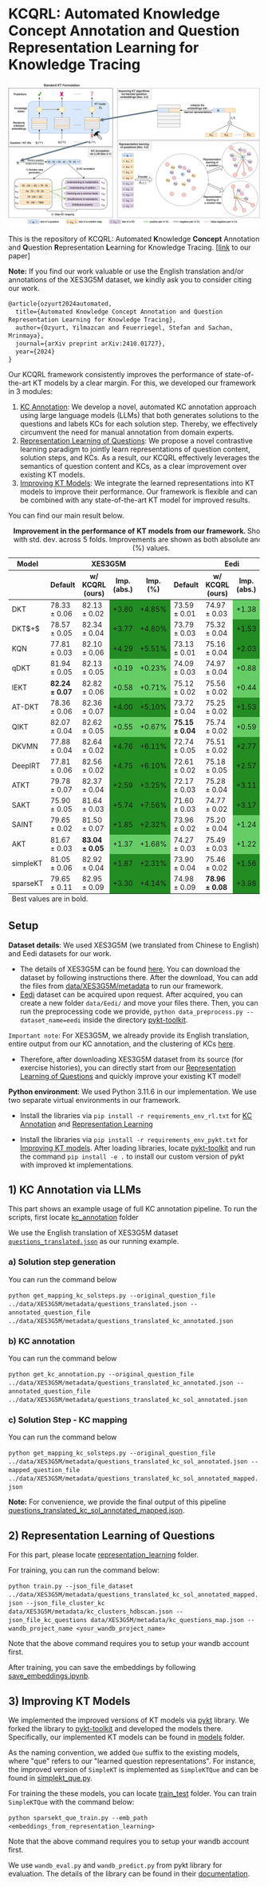 # KCQRL: Automated Knowledge Concept Annotation and Question Representation Learning for Knowledge Tracing

![The overview of our framework](Framework.png)

This is the repository of KCQRL: Automated **K**nowledge **Concept** Annotation and **Q**uestion **R**epresentation **L**earning for Knowledge Tracing. [[link](https://arxiv.org/abs/2410.01727) to our paper]

**Note:** If you find our work valuable or use the English translation and/or annotations of the XES3G5M dataset, we kindly ask you to consider citing our work.
```
@article{ozyurt2024automated,
  title={Automated Knowledge Concept Annotation and Question Representation Learning for Knowledge Tracing},
  author={Ozyurt, Yilmazcan and Feuerriegel, Stefan and Sachan, Mrinmaya},
  journal={arXiv preprint arXiv:2410.01727},
  year={2024}
}
```


Our KCQRL framework consistently improves the performance of state-of-the-art KT models by a clear margin. For this, we developed our framework in 3 modules: 

1) [KC Annotation](#1-kc-annotation-via-llms): We develop a novel, automated KC annotation approach using large language models (LLMs) that both generates solutions to the questions and labels KCs for each solution step. Thereby, we effectively circumvent the need for manual annotation from domain experts.
2) [Representation Learning of Questions](#2-representation-learning-of-questions): We propose a novel contrastive learning paradigm to jointly learn representations of question content, solution steps, and KCs. As a result, our KCQRL effectively leverages the semantics of question content and KCs, as a clear improvement over existing KT models.
3) [Improving KT Models](#3-improving-kt-models): We integrate the learned representations into KT models to improve their performance. Our framework is flexible and can be combined with any state-of-the-art KT model for improved results.

You can find our main result below. 

<table>
  <caption><strong>Improvement in the performance of KT models from our framework.</strong> Shown: AUC with std. dev. across 5 folds. Improvements are shown as both absolute and relative (%) values.</caption>
  <thead>
    <tr>
      <th>Model</th>
      <th colspan="4">XES3G5M</th>
      <th colspan="4">Eedi</th>
    </tr>
    <tr>
      <th></th>
      <th>Default</th>
      <th>w/ KCQRL (ours)</th>
      <th>Imp. (abs.)</th>
      <th>Imp. (%)</th>
      <th>Default</th>
      <th>w/ KCQRL (ours)</th>
      <th>Imp. (abs.)</th>
      <th>Imp. (%)</th>
    </tr>
  </thead>
  <tbody>
    <tr>
      <td>DKT</td>
      <td>78.33 ± 0.06</td>
      <td>82.13 ± 0.02</td>
      <td style="background-color: #228B22;">+3.80</td>
      <td style="background-color: #228B22;">+4.85%</td>
      <td>73.59 ± 0.01</td>
      <td>74.97 ± 0.03</td>
      <td style="background-color: #66CD66;">+1.38</td>
      <td style="background-color: #66CD66;">+1.88%</td>
    </tr>
    <tr>
      <td>DKT$+$</td>
      <td>78.57 ± 0.05</td>
      <td>82.34 ± 0.04</td>
      <td style="background-color: #228B22;">+3.77</td>
      <td style="background-color: #228B22;">+4.80%</td>
      <td>73.79 ± 0.03</td>
      <td>75.32 ± 0.04</td>
      <td style="background-color: #228B22;">+1.53</td>
      <td style="background-color: #228B22;">+2.07%</td>
    </tr>
    <tr>
      <td>KQN</td>
      <td>77.81 ± 0.03</td>
      <td>82.10 ± 0.06</td>
      <td style="background-color: #228B22;">+4.29</td>
      <td style="background-color: #228B22;">+5.51%</td>
      <td>73.13 ± 0.01</td>
      <td>75.16 ± 0.04</td>
      <td style="background-color: #228B22;">+2.03</td>
      <td style="background-color: #228B22;">+2.78%</td>
    </tr>
    <tr>
      <td>qDKT</td>
      <td>81.94 ± 0.05</td>
      <td>82.13 ± 0.05</td>
      <td style="background-color: #66CD66;">+0.19</td>
      <td style="background-color: #66CD66;">+0.23%</td>
      <td>74.09 ± 0.03</td>
      <td>74.97 ± 0.04</td>
      <td style="background-color: #66CD66;">+0.88</td>
      <td style="background-color: #66CD66;">+1.19%</td>
    </tr>
    <tr>
      <td>IEKT</td>
      <td><strong>82.24 ± 0.07</strong></td>
      <td>82.82 ± 0.06</td>
      <td style="background-color: #66CD66;">+0.58</td>
      <td style="background-color: #66CD66;">+0.71%</td>
      <td>75.12 ± 0.02</td>
      <td>75.56 ± 0.02</td>
      <td style="background-color: #66CD66;">+0.44</td>
      <td style="background-color: #66CD66;">+0.59%</td>
    </tr>
    <tr>
      <td>AT-DKT</td>
      <td>78.36 ± 0.06</td>
      <td>82.36 ± 0.07</td>
      <td style="background-color: #228B22;">+4.00</td>
      <td style="background-color: #228B22;">+5.10%</td>
      <td>73.72 ± 0.04</td>
      <td>75.25 ± 0.02</td>
      <td style="background-color: #228B22;">+1.53</td>
      <td style="background-color: #228B22;">+2.08%</td>
    </tr>
    <tr>
      <td>QIKT</td>
      <td>82.07 ± 0.04</td>
      <td>82.62 ± 0.05</td>
      <td style="background-color: #66CD66;">+0.55</td>
      <td style="background-color: #66CD66;">+0.67%</td>
      <td><strong>75.15 ± 0.04</strong></td>
      <td>75.74 ± 0.02</td>
      <td style="background-color: #66CD66;">+0.59</td>
      <td style="background-color: #66CD66;">+0.79%</td>
    </tr>
    <tr>
      <td>DKVMN</td>
      <td>77.88 ± 0.04</td>
      <td>82.64 ± 0.02</td>
      <td style="background-color: #228B22;">+4.76</td>
      <td style="background-color: #228B22;">+6.11%</td>
      <td>72.74 ± 0.05</td>
      <td>75.51 ± 0.02</td>
      <td style="background-color: #228B22;">+2.77</td>
      <td style="background-color: #228B22;">+3.81%</td>
    </tr>
    <tr>
      <td>DeepIRT</td>
      <td>77.81 ± 0.06</td>
      <td>82.56 ± 0.02</td>
      <td style="background-color: #228B22;">+4.75</td>
      <td style="background-color: #228B22;">+6.10%</td>
      <td>72.61 ± 0.02</td>
      <td>75.18 ± 0.05</td>
      <td style="background-color: #228B22;">+2.57</td>
      <td style="background-color: #228B22;">+3.54%</td>
    </tr>
    <tr>
      <td>ATKT</td>
      <td>79.78 ± 0.07</td>
      <td>82.37 ± 0.04</td>
      <td style="background-color: #228B22;">+2.59</td>
      <td style="background-color: #228B22;">+3.25%</td>
      <td>72.17 ± 0.03</td>
      <td>75.28 ± 0.04</td>
      <td style="background-color: #228B22;">+3.11</td>
      <td style="background-color: #228B22;">+4.31%</td>
    </tr>
    <tr>
      <td>SAKT</td>
      <td>75.90 ± 0.05</td>
      <td>81.64 ± 0.03</td>
      <td style="background-color: #228B22;">+5.74</td>
      <td style="background-color: #228B22;">+7.56%</td>
      <td>71.60 ± 0.03</td>
      <td>74.77 ± 0.02</td>
      <td style="background-color: #228B22;">+3.17</td>
      <td style="background-color: #228B22;">+4.43%</td>
    </tr>
    <tr>
      <td>SAINT</td>
      <td>79.65 ± 0.02</td>
      <td>81.50 ± 0.07</td>
      <td style="background-color: #228B22;">+1.85</td>
      <td style="background-color: #228B22;">+2.32%</td>
      <td>73.96 ± 0.02</td>
      <td>75.20 ± 0.04</td>
      <td style="background-color: #66CD66;">+1.24</td>
      <td style="background-color: #66CD66;">+1.68%</td>
    </tr>
    <tr>
      <td>AKT</td>
      <td>81.67 ± 0.03</td>
      <td><strong>83.04 ± 0.05</strong></td>
      <td style="background-color: #66CD66;">+1.37</td>
      <td style="background-color: #66CD66;">+1.68%</td>
      <td>74.27 ± 0.03</td>
      <td>75.49 ± 0.03</td>
      <td style="background-color: #66CD66;">+1.22</td>
      <td style="background-color: #66CD66;">+1.64%</td>
    </tr>
    <tr>
      <td>simpleKT</td>
      <td>81.05 ± 0.06</td>
      <td>82.92 ± 0.04</td>
      <td style="background-color: #228B22;">+1.87</td>
      <td style="background-color: #228B22;">+2.31%</td>
      <td>73.90 ± 0.04</td>
      <td>75.46 ± 0.02</td>
      <td style="background-color: #228B22;">+1.56</td>
      <td style="background-color: #228B22;">+2.11%</td>
    </tr>
    <tr>
      <td>sparseKT</td>
      <td>79.65 ± 0.11</td>
      <td>82.95 ± 0.09</td>
      <td style="background-color: #228B22;">+3.30</td>
      <td style="background-color: #228B22;">+4.14%</td>
      <td>74.98 ± 0.09</td>
      <td><strong>78.96 ± 0.08</strong></td>
      <td style="background-color: #228B22;">+3.98</td>
      <td style="background-color: #228B22;">+5.31%</td>
    </tr>
  </tbody>
  <tfoot>
    <tr>
      <td colspan="9">Best values are in bold.</td>
    </tr>
  </tfoot>
</table>

## Setup
 
 **Dataset details**: We used XES3G5M (we translated from Chinese to English) and Eedi datasets for our work. 

 - The details of XES3G5M can be found [here](https://github.com/ai4ed/XES3G5M). You can download the dataset by following instructions there. After the download, You can add the files from [data/XES3G5M/metadata](data/XES3G5M/metadata) to run our framework. 
 - [Eedi](https://eedi.com) dataset can be acquired upon request. After acquired, you can create a new folder `data/Eedi/` and move your files there. Then, you can run the preprocessing code we provide, `python data_preprocess.py --dataset_name=eedi` inside the directory [pykt-toolkit](pykt-toolkit).

 `Important note`: For XES3G5M, we already provide its English translation, entire output from our KC annotation, and the clustering of KCs [here](data/XES3G5M/metadata).
 * Therefore, after downloading XES3G5M dataset from its source (for exercise histories), you can directly start from our [Representation Learning of Questions](#2-representation-learning-of-questions) and quickly improve your existing KT model!

 **Python environment**: We used Python 3.11.6 in our implementation. We use two separate virtual environments in our framework. 

 - Install the libraries via `pip install -r requirements_env_rl.txt` for [KC Annotation](#1-kc-annotation-via-llms) and [Representation Learning](#2-representation-learning-of-questions)

 - Install the libraries via `pip install -r requirements_env_pykt.txt` for [Improving KT models](#3-improving-kt-models). After loading libraries, locate [pykt-toolkit](pykt-toolkit) and run the command `pip install -e .` to install our custom version of pykt with improved kt implementations. 

 ## 1) KC Annotation via LLMs

 This part shows an example usage of full KC annotation pipeline. To run the scripts, first locate [kc_annotation](kc_annotation) folder
 
We use the English translation of XES3G5M dataset [`questions_translated.json`](data/XES3G5M/metadata/questions_translated.json) as our running example. 

### a) Solution step generation 

You can run the command below

`python get_mapping_kc_solsteps.py --original_question_file ../data/XES3G5M/metadata/questions_translated.json --annotated_question_file ../data/XES3G5M/metadata/questions_translated_kc_annotated.json`

### b) KC annotation

You can run the command below

`python get_kc_annotation.py --original_question_file ../data/XES3G5M/metadata/questions_translated_kc_annotated.json --annotated_question_file ../data/XES3G5M/metadata/questions_translated_kc_sol_annotated.json`

### c) Solution Step - KC mapping

You can run the command below

`python get_mapping_kc_solsteps.py --original_question_file ../data/XES3G5M/metadata/questions_translated_kc_sol_annotated.json --mapped_question_file ../data/XES3G5M/metadata/questions_translated_kc_sol_annotated_mapped.json`

**Note:** For convenience, we provide the final output of this pipeline  [questions_translated_kc_sol_annotated_mapped.json](../data/XES3G5M/metadata/questions_translated_kc_sol_annotated_mapped.json).

## 2) Representation Learning of Questions

For this part, please locate [representation_learning](representation_learning) folder.

For training, you can run the command below:

`python train.py --json_file_dataset ../data/XES3G5M/metadata/questions_translated_kc_sol_annotated_mapped.json --json_file_cluster_kc data/XES3G5M/metadata/kc_clusters_hdbscan.json --json_file_kc_questions data/XES3G5M/metadata/kc_questions_map.json --wandb_project_name <your_wandb_project_name>`

Note that the above command requires you to setup your wandb account first. 

After training, you can save the embeddings by following [save_embeddings.ipynb](representation_learning/save_embeddings.ipynb). 

## 3) Improving KT Models

We implemented the improved versions of KT models via [pykt](https://github.com/pykt-team/pykt-toolkit) library. We forked the library to [pykt-toolkit](pykt-toolkit) and developed the models there. Specifically, our implemented KT models can be found in [models](pykt-toolkit/pykt/models) folder. 

As the naming convention, we added `Que` suffix to the existing models, where "que" refers to our "learned question representations". For instance, the improved version of `SimpleKT` is implemented as `SimpleKTQue` and can be found in [simplekt_que.py](pykt-toolkit/pykt/models/simplekt_que.py). 

For training the these models, you can locate [train_test](pykt-toolkit/train_test) folder. You can train `SimpleKTQue` with the command below: 

`python sparsekt_que_train.py --emb_path <embeddings_from_representation_learning>`

Note that the above command requires you to setup your wandb account first. 

We use `wandb_eval.py` and `wandb_predict.py` from pykt library for evaluation. The details of the library can be found in their [documentation](https://pykt-toolkit.readthedocs.io/en/latest/).